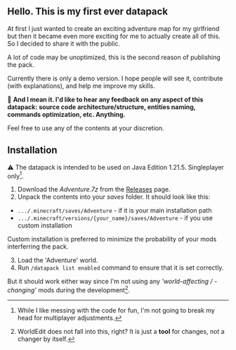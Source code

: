 ## Hello. This is my first ever datapack

At first I just wanted to create an exciting adventure map for my girlfriend but then it became even more exciting for me to actually create all of this.
So I decided to share it with the public.

A lot of code may be unoptimized, this is the second reason of publishing the pack.

Currently there is only a demo version. I hope people will see it, contribute (with explanations), and help me improve my skills.

:pushpin: **And I mean it. I'd like to hear any feedback on any aspect of this datapack: source code architecture/structure, entities naming, commands optimization, etc. Anything.**

Feel free to use any of the contents at your discretion.

## Installation

:warning: The datapack is intended to be used on Java Edition 1.21.5. Singleplayer only[^1].

1. Download the _Adventure.7z_ from the [Releases](https://github.com/bl1te/MCJ-datapack-attempt/releases) page.
2. Unpack the contents into your _saves_ folder. It should look like this:

- `.../.minecraft/saves/Adventure` - if it is your main installation path
- `.../.minecraft/versions/{your_name}/saves/Adventure` - if you use custom installation

Custom installation is preferred to minimize the probability of your mods interferring the pack.

3. Load the 'Adventure' world.
4. Run `/datapack list enabled` command to ensure that it is set correctly.

But it should work either way since I'm not using any _'world-affecting / -changing'_ mods during the development[^2].

[^1]: While I like messing with the code for fun, I'm not going to break my head for multiplayer adjustments.
[^2]: WorldEdit does not fall into this, right? It is just a **tool** for changes, not a changer by itself.
